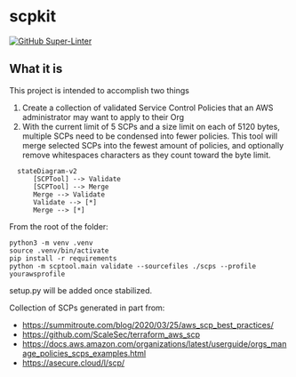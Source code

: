 # scpkit
[![GitHub Super-Linter](https://github.com/aquia-inc/scpkit/workflows/Lint%20Code%20Base/badge.svg)](https://github.com/marketplace/actions/super-linter)

## What it is

This project is intended to accomplish two things

1. Create a collection of validated Service Control Policies that an AWS administrator may want to apply to their Org
2. With the current limit of 5 SCPs and a size limit on each of 5120 bytes, multiple SCPs need to be condensed into fewer policies. This tool will merge selected SCPs into the fewest amount of policies, and optionally remove whitespaces characters as they count toward the byte limit.


```mermaid
  stateDiagram-v2
      [SCPTool] --> Validate
      [SCPTool] --> Merge
      Merge --> Validate
      Validate --> [*]
      Merge --> [*]
```

From the root of the folder:
```
python3 -m venv .venv
source .venv/bin/activate
pip install -r requirements
python -m scptool.main validate --sourcefiles ./scps --profile yourawsprofile
```
setup.py will be added once stabilized.

Collection of SCPs generated in part from:
* https://summitroute.com/blog/2020/03/25/aws_scp_best_practices/
* https://github.com/ScaleSec/terraform_aws_scp
* https://docs.aws.amazon.com/organizations/latest/userguide/orgs_manage_policies_scps_examples.html
* https://asecure.cloud/l/scp/
